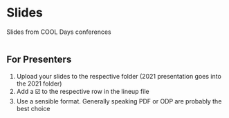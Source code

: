 # Slides

Slides from COOL Days conferences

<img src="https://raw.githubusercontent.com/pedropintosilva/slides/main/static/images/cool-days-event-dev-logo.svg" alt="" style="min-width: 100%;">

## For Presenters

1. Upload your slides to the respective folder (2021 presentation goes into the 2021 folder)
2. Add a ☑️ to the respective row in the lineup file
3. Use a sensible format. Generally speaking PDF or ODP are probably the best choice